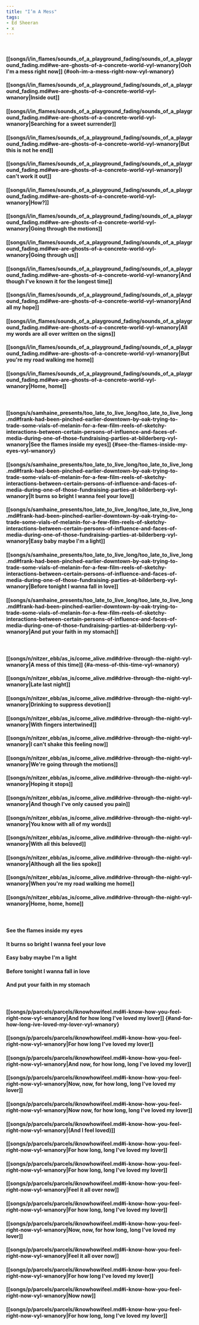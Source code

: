 ```yaml
---
title: "I’m A Mess"
tags:
- Ed Sheeran
- x
---
```

&nbsp;
#### [[songs/i/in_flames/sounds_of_a_playground_fading/sounds_of_a_playground_fading.md#we-are-ghosts-of-a-concrete-world-vyl-wnanory|Ooh I'm a mess right now]] {#ooh-im-a-mess-right-now-vyl-wnanory}
#### [[songs/i/in_flames/sounds_of_a_playground_fading/sounds_of_a_playground_fading.md#we-are-ghosts-of-a-concrete-world-vyl-wnanory|Inside out]]
#### [[songs/i/in_flames/sounds_of_a_playground_fading/sounds_of_a_playground_fading.md#we-are-ghosts-of-a-concrete-world-vyl-wnanory|Searching for a sweet surrender]]
#### [[songs/i/in_flames/sounds_of_a_playground_fading/sounds_of_a_playground_fading.md#we-are-ghosts-of-a-concrete-world-vyl-wnanory|But this is not he end]]
#### [[songs/i/in_flames/sounds_of_a_playground_fading/sounds_of_a_playground_fading.md#we-are-ghosts-of-a-concrete-world-vyl-wnanory|I can't work it out]]
#### [[songs/i/in_flames/sounds_of_a_playground_fading/sounds_of_a_playground_fading.md#we-are-ghosts-of-a-concrete-world-vyl-wnanory|How?]]
#### [[songs/i/in_flames/sounds_of_a_playground_fading/sounds_of_a_playground_fading.md#we-are-ghosts-of-a-concrete-world-vyl-wnanory|Going through the motions]]
#### [[songs/i/in_flames/sounds_of_a_playground_fading/sounds_of_a_playground_fading.md#we-are-ghosts-of-a-concrete-world-vyl-wnanory|Going through us]]
#### [[songs/i/in_flames/sounds_of_a_playground_fading/sounds_of_a_playground_fading.md#we-are-ghosts-of-a-concrete-world-vyl-wnanory|And though I've known it for the longest time]]
#### [[songs/i/in_flames/sounds_of_a_playground_fading/sounds_of_a_playground_fading.md#we-are-ghosts-of-a-concrete-world-vyl-wnanory|And all my hope]]
#### [[songs/i/in_flames/sounds_of_a_playground_fading/sounds_of_a_playground_fading.md#we-are-ghosts-of-a-concrete-world-vyl-wnanory|All my words are all over written on the signs]]
#### [[songs/i/in_flames/sounds_of_a_playground_fading/sounds_of_a_playground_fading.md#we-are-ghosts-of-a-concrete-world-vyl-wnanory|But you're my road walking me home]]
#### [[songs/i/in_flames/sounds_of_a_playground_fading/sounds_of_a_playground_fading.md#we-are-ghosts-of-a-concrete-world-vyl-wnanory|Home, home]]
&nbsp;
#### [[songs/s/samhaine_presents/too_late_to_live_long/too_late_to_live_long.md#frank-had-been-pinched-earlier-downtown-by-oak-trying-to-trade-some-vials-of-melanin-for-a-few-film-reels-of-sketchy-interactions-between-certain-persons-of-influence-and-faces-of-media-during-one-of-those-fundraising-parties-at-bilderberg-vyl-wnanory|See the flames inside my eyes]] {#see-the-flames-inside-my-eyes-vyl-wnanory}
#### [[songs/s/samhaine_presents/too_late_to_live_long/too_late_to_live_long.md#frank-had-been-pinched-earlier-downtown-by-oak-trying-to-trade-some-vials-of-melanin-for-a-few-film-reels-of-sketchy-interactions-between-certain-persons-of-influence-and-faces-of-media-during-one-of-those-fundraising-parties-at-bilderberg-vyl-wnanory|It burns so bright I wanna feel your love]]
#### [[songs/s/samhaine_presents/too_late_to_live_long/too_late_to_live_long.md#frank-had-been-pinched-earlier-downtown-by-oak-trying-to-trade-some-vials-of-melanin-for-a-few-film-reels-of-sketchy-interactions-between-certain-persons-of-influence-and-faces-of-media-during-one-of-those-fundraising-parties-at-bilderberg-vyl-wnanory|Easy baby maybe I'm a light]]
#### [[songs/s/samhaine_presents/too_late_to_live_long/too_late_to_live_long.md#frank-had-been-pinched-earlier-downtown-by-oak-trying-to-trade-some-vials-of-melanin-for-a-few-film-reels-of-sketchy-interactions-between-certain-persons-of-influence-and-faces-of-media-during-one-of-those-fundraising-parties-at-bilderberg-vyl-wnanory|Before tonight I wanna fall in love]]
#### [[songs/s/samhaine_presents/too_late_to_live_long/too_late_to_live_long.md#frank-had-been-pinched-earlier-downtown-by-oak-trying-to-trade-some-vials-of-melanin-for-a-few-film-reels-of-sketchy-interactions-between-certain-persons-of-influence-and-faces-of-media-during-one-of-those-fundraising-parties-at-bilderberg-vyl-wnanory|And put your faith in my stomach]]
&nbsp;
#### [[songs/n/nitzer_ebb/as_is/come_alive.md#drive-through-the-night-vyl-wnanory|A mess of this time]] {#a-mess-of-this-time-vyl-wnanory}
#### [[songs/n/nitzer_ebb/as_is/come_alive.md#drive-through-the-night-vyl-wnanory|Late last night]]
#### [[songs/n/nitzer_ebb/as_is/come_alive.md#drive-through-the-night-vyl-wnanory|Drinking to suppress devotion]]
#### [[songs/n/nitzer_ebb/as_is/come_alive.md#drive-through-the-night-vyl-wnanory|With fingers intertwined]]
#### [[songs/n/nitzer_ebb/as_is/come_alive.md#drive-through-the-night-vyl-wnanory|I can't shake this feeling now]]
#### [[songs/n/nitzer_ebb/as_is/come_alive.md#drive-through-the-night-vyl-wnanory|We're going through the motions]]
#### [[songs/n/nitzer_ebb/as_is/come_alive.md#drive-through-the-night-vyl-wnanory|Hoping it stops]]
#### [[songs/n/nitzer_ebb/as_is/come_alive.md#drive-through-the-night-vyl-wnanory|And though I've only caused you pain]]
#### [[songs/n/nitzer_ebb/as_is/come_alive.md#drive-through-the-night-vyl-wnanory|You know with all of my words]]
#### [[songs/n/nitzer_ebb/as_is/come_alive.md#drive-through-the-night-vyl-wnanory|With all this beloved]]
#### [[songs/n/nitzer_ebb/as_is/come_alive.md#drive-through-the-night-vyl-wnanory|Although all the lies spoke]]
#### [[songs/n/nitzer_ebb/as_is/come_alive.md#drive-through-the-night-vyl-wnanory|When you're my road walking me home]]
#### [[songs/n/nitzer_ebb/as_is/come_alive.md#drive-through-the-night-vyl-wnanory|Home, home, home]]
&nbsp;
#### See the flames inside my eyes
#### It burns so bright I wanna feel your love
#### Easy baby maybe I'm a light
#### Before tonight I wanna fall in love
#### And put your faith in my stomach
&nbsp;
#### [[songs/p/parcels/parcels/iknowhowifeel.md#i-know-how-you-feel-right-now-vyl-wnanory|And for how long I've loved my lover]] {#and-for-how-long-ive-loved-my-lover-vyl-wnanory}
#### [[songs/p/parcels/parcels/iknowhowifeel.md#i-know-how-you-feel-right-now-vyl-wnanory|For how long I've loved my lover]]
#### [[songs/p/parcels/parcels/iknowhowifeel.md#i-know-how-you-feel-right-now-vyl-wnanory|And now, for how long, long I've loved my lover]]
#### [[songs/p/parcels/parcels/iknowhowifeel.md#i-know-how-you-feel-right-now-vyl-wnanory|Now, now, for how long, long I've loved my lover]]
#### [[songs/p/parcels/parcels/iknowhowifeel.md#i-know-how-you-feel-right-now-vyl-wnanory|Now now, for how long, long I've loved my lover]]
#### [[songs/p/parcels/parcels/iknowhowifeel.md#i-know-how-you-feel-right-now-vyl-wnanory|(And I feel loved)]]
#### [[songs/p/parcels/parcels/iknowhowifeel.md#i-know-how-you-feel-right-now-vyl-wnanory|For how long, long I've loved my lover]]
#### [[songs/p/parcels/parcels/iknowhowifeel.md#i-know-how-you-feel-right-now-vyl-wnanory|For how long, long I've loved my lover]]
#### [[songs/p/parcels/parcels/iknowhowifeel.md#i-know-how-you-feel-right-now-vyl-wnanory|Feel it all over now]]
#### [[songs/p/parcels/parcels/iknowhowifeel.md#i-know-how-you-feel-right-now-vyl-wnanory|For how long, long I've loved my lover]]
#### [[songs/p/parcels/parcels/iknowhowifeel.md#i-know-how-you-feel-right-now-vyl-wnanory|Now, now, for how long, long I've loved my lover]]
#### [[songs/p/parcels/parcels/iknowhowifeel.md#i-know-how-you-feel-right-now-vyl-wnanory|Feel it all over now]]
#### [[songs/p/parcels/parcels/iknowhowifeel.md#i-know-how-you-feel-right-now-vyl-wnanory|For how long I've loved my lover]]
#### [[songs/p/parcels/parcels/iknowhowifeel.md#i-know-how-you-feel-right-now-vyl-wnanory|Now now]]
#### [[songs/p/parcels/parcels/iknowhowifeel.md#i-know-how-you-feel-right-now-vyl-wnanory|For how long, long I've loved my lover]]
